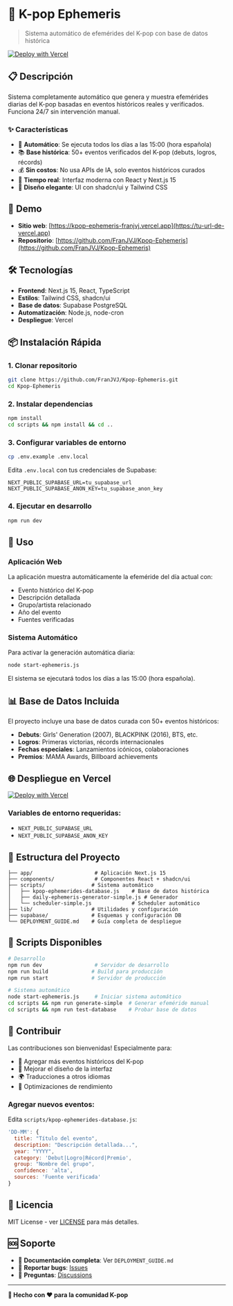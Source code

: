 # 🎵 K-pop Ephemeris

> Sistema automático de efemérides del K-pop con base de datos histórica

[![Deploy with Vercel](https://vercel.com/button)](https://vercel.com/new/clone?repository-url=https://github.com/FranJVJ/Kpop-Ephemeris)

## 📋 Descripción

Sistema completamente automático que genera y muestra efemérides diarias del K-pop basadas en eventos históricos reales y verificados. Funciona 24/7 sin intervención manual.

### ✨ Características

- 🤖 **Automático**: Se ejecuta todos los días a las 15:00 (hora española)
- 📚 **Base histórica**: 50+ eventos verificados del K-pop (debuts, logros, récords)
- 💰 **Sin costos**: No usa APIs de IA, solo eventos históricos curados
- 🔄 **Tiempo real**: Interfaz moderna con React y Next.js 15
- 🎨 **Diseño elegante**: UI con shadcn/ui y Tailwind CSS

## 🚀 Demo

- **Sitio web**: [https://kpop-ephemeris-franjvj.vercel.app](https://tu-url-de-vercel.app)
- **Repositorio**: [https://github.com/FranJVJ/Kpop-Ephemeris](https://github.com/FranJVJ/Kpop-Ephemeris)

## 🛠️ Tecnologías

- **Frontend**: Next.js 15, React, TypeScript
- **Estilos**: Tailwind CSS, shadcn/ui
- **Base de datos**: Supabase PostgreSQL
- **Automatización**: Node.js, node-cron
- **Despliegue**: Vercel

## 📦 Instalación Rápida

### 1. Clonar repositorio
```bash
git clone https://github.com/FranJVJ/Kpop-Ephemeris.git
cd Kpop-Ephemeris
```

### 2. Instalar dependencias
```bash
npm install
cd scripts && npm install && cd ..
```

### 3. Configurar variables de entorno
```bash
cp .env.example .env.local
```

Edita `.env.local` con tus credenciales de Supabase:
```env
NEXT_PUBLIC_SUPABASE_URL=tu_supabase_url
NEXT_PUBLIC_SUPABASE_ANON_KEY=tu_supabase_anon_key
```

### 4. Ejecutar en desarrollo
```bash
npm run dev
```

## 🎯 Uso

### Aplicación Web
La aplicación muestra automáticamente la efeméride del día actual con:
- Evento histórico del K-pop
- Descripción detallada
- Grupo/artista relacionado
- Año del evento
- Fuentes verificadas

### Sistema Automático
Para activar la generación automática diaria:
```bash
node start-ephemeris.js
```

El sistema se ejecutará todos los días a las 15:00 (hora española).

## 📊 Base de Datos Incluida

El proyecto incluye una base de datos curada con 50+ eventos históricos:

- **Debuts**: Girls' Generation (2007), BLACKPINK (2016), BTS, etc.
- **Logros**: Primeras victorias, récords internacionales
- **Fechas especiales**: Lanzamientos icónicos, colaboraciones
- **Premios**: MAMA Awards, Billboard achievements

## 🌐 Despliegue en Vercel

[![Deploy with Vercel](https://vercel.com/button)](https://vercel.com/new/clone?repository-url=https://github.com/FranJVJ/Kpop-Ephemeris)

### Variables de entorno requeridas:
- `NEXT_PUBLIC_SUPABASE_URL`
- `NEXT_PUBLIC_SUPABASE_ANON_KEY`

## 📁 Estructura del Proyecto

```
├── app/                    # Aplicación Next.js 15
├── components/             # Componentes React + shadcn/ui
├── scripts/               # Sistema automático
│   ├── kpop-ephemerides-database.js    # Base de datos histórica
│   ├── daily-ephemeris-generator-simple.js # Generador
│   └── scheduler-simple.js             # Scheduler automático
├── lib/                   # Utilidades y configuración
├── supabase/              # Esquemas y configuración DB
└── DEPLOYMENT_GUIDE.md    # Guía completa de despliegue
```

## 🔧 Scripts Disponibles

```bash
# Desarrollo
npm run dev                 # Servidor de desarrollo
npm run build              # Build para producción
npm run start              # Servidor de producción

# Sistema automático
node start-ephemeris.js     # Iniciar sistema automático
cd scripts && npm run generate-simple  # Generar efeméride manual
cd scripts && npm run test-database    # Probar base de datos
```

## 🤝 Contribuir

Las contribuciones son bienvenidas! Especialmente para:

- 📅 Agregar más eventos históricos del K-pop
- 🎨 Mejorar el diseño de la interfaz
- 🌍 Traducciones a otros idiomas
- 🔧 Optimizaciones de rendimiento

### Agregar nuevos eventos:
Edita `scripts/kpop-ephemerides-database.js`:

```javascript
'DD-MM': {
  title: "Título del evento",
  description: "Descripción detallada...",
  year: "YYYY",
  category: 'Debut|Logro|Récord|Premio',
  group: "Nombre del grupo",
  confidence: 'alta',
  sources: 'Fuente verificada'
}
```

## 📄 Licencia

MIT License - ver [LICENSE](LICENSE) para más detalles.

## 🆘 Soporte

- 📖 **Documentación completa**: Ver `DEPLOYMENT_GUIDE.md`
- 🐛 **Reportar bugs**: [Issues](https://github.com/FranJVJ/Kpop-Ephemeris/issues)
- 💬 **Preguntas**: [Discussions](https://github.com/FranJVJ/Kpop-Ephemeris/discussions)

---

**🎵 Hecho con ❤️ para la comunidad K-pop**

